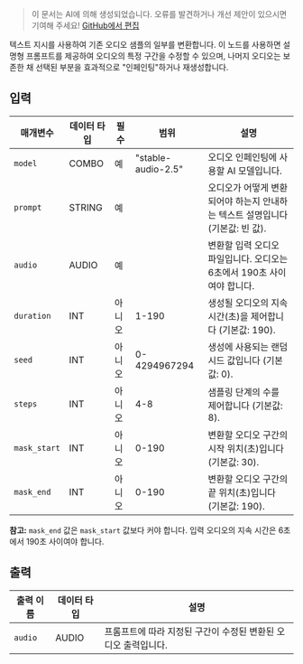 > 이 문서는 AI에 의해 생성되었습니다. 오류를 발견하거나 개선 제안이 있으시면 기여해 주세요! [GitHub에서 편집](https://github.com/Comfy-Org/embedded-docs/blob/main/comfyui_embedded_docs/docs/StabilityAudioInpaint/ko.md)

텍스트 지시를 사용하여 기존 오디오 샘플의 일부를 변환합니다. 이 노드를 사용하면 설명형 프롬프트를 제공하여 오디오의 특정 구간을 수정할 수 있으며, 나머지 오디오는 보존한 채 선택된 부분을 효과적으로 "인페인팅"하거나 재생성합니다.

## 입력

| 매개변수 | 데이터 타입 | 필수 | 범위 | 설명 |
|-----------|-----------|----------|-------|-------------|
| `model` | COMBO | 예 | "stable-audio-2.5"<br> | 오디오 인페인팅에 사용할 AI 모델입니다. |
| `prompt` | STRING | 예 |  | 오디오가 어떻게 변환되어야 하는지 안내하는 텍스트 설명입니다 (기본값: 빈 값). |
| `audio` | AUDIO | 예 |  | 변환할 입력 오디오 파일입니다. 오디오는 6초에서 190초 사이여야 합니다. |
| `duration` | INT | 아니오 | 1-190 | 생성될 오디오의 지속 시간(초)을 제어합니다 (기본값: 190). |
| `seed` | INT | 아니오 | 0-4294967294 | 생성에 사용되는 랜덤 시드 값입니다 (기본값: 0). |
| `steps` | INT | 아니오 | 4-8 | 샘플링 단계의 수를 제어합니다 (기본값: 8). |
| `mask_start` | INT | 아니오 | 0-190 | 변환할 오디오 구간의 시작 위치(초)입니다 (기본값: 30). |
| `mask_end` | INT | 아니오 | 0-190 | 변환할 오디오 구간의 끝 위치(초)입니다 (기본값: 190). |

**참고:** `mask_end` 값은 `mask_start` 값보다 커야 합니다. 입력 오디오의 지속 시간은 6초에서 190초 사이여야 합니다.

## 출력

| 출력 이름 | 데이터 타입 | 설명 |
|-------------|-----------|-------------|
| `audio` | AUDIO | 프롬프트에 따라 지정된 구간이 수정된 변환된 오디오 출력입니다. |
